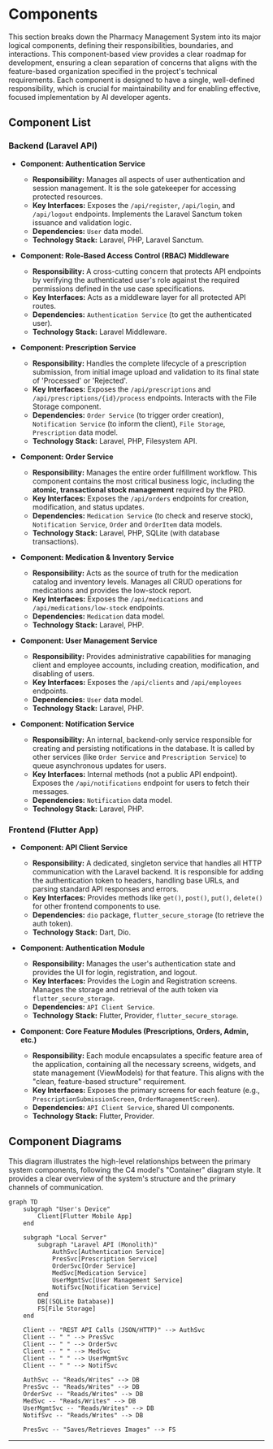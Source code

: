 # Components

<!--docs/architecture/[title].md-->

This section breaks down the Pharmacy Management System into its major logical components, defining their responsibilities, boundaries, and interactions. This component-based view provides a clear roadmap for development, ensuring a clean separation of concerns that aligns with the feature-based organization specified in the project's technical requirements. Each component is designed to have a single, well-defined responsibility, which is crucial for maintainability and for enabling effective, focused implementation by AI developer agents.

## Component List

### Backend (Laravel API)

-   **Component: Authentication Service**
    -   **Responsibility:** Manages all aspects of user authentication and session management. It is the sole gatekeeper for accessing protected resources.
    -   **Key Interfaces:** Exposes the `/api/register`, `/api/login`, and `/api/logout` endpoints. Implements the Laravel Sanctum token issuance and validation logic.
    -   **Dependencies:** `User` data model.
    -   **Technology Stack:** Laravel, PHP, Laravel Sanctum.

-   **Component: Role-Based Access Control (RBAC) Middleware**
    -   **Responsibility:** A cross-cutting concern that protects API endpoints by verifying the authenticated user's role against the required permissions defined in the use case specifications.
    -   **Key Interfaces:** Acts as a middleware layer for all protected API routes.
    -   **Dependencies:** `Authentication Service` (to get the authenticated user).
    -   **Technology Stack:** Laravel Middleware.

-   **Component: Prescription Service**
    -   **Responsibility:** Handles the complete lifecycle of a prescription submission, from initial image upload and validation to its final state of 'Processed' or 'Rejected'.
    -   **Key Interfaces:** Exposes the `/api/prescriptions` and `/api/prescriptions/{id}/process` endpoints. Interacts with the File Storage component.
    -   **Dependencies:** `Order Service` (to trigger order creation), `Notification Service` (to inform the client), `File Storage`, `Prescription` data model.
    -   **Technology Stack:** Laravel, PHP, Filesystem API.

-   **Component: Order Service**
    -   **Responsibility:** Manages the entire order fulfillment workflow. This component contains the most critical business logic, including the **atomic, transactional stock management** required by the PRD.
    -   **Key Interfaces:** Exposes the `/api/orders` endpoints for creation, modification, and status updates.
    -   **Dependencies:** `Medication Service` (to check and reserve stock), `Notification Service`, `Order` and `OrderItem` data models.
    -   **Technology Stack:** Laravel, PHP, SQLite (with database transactions).

-   **Component: Medication & Inventory Service**
    -   **Responsibility:** Acts as the source of truth for the medication catalog and inventory levels. Manages all CRUD operations for medications and provides the low-stock report.
    -   **Key Interfaces:** Exposes the `/api/medications` and `/api/medications/low-stock` endpoints.
    -   **Dependencies:** `Medication` data model.
    -   **Technology Stack:** Laravel, PHP.

-   **Component: User Management Service**
    -   **Responsibility:** Provides administrative capabilities for managing client and employee accounts, including creation, modification, and disabling of users.
    -   **Key Interfaces:** Exposes the `/api/clients` and `/api/employees` endpoints.
    -   **Dependencies:** `User` data model.
    -   **Technology Stack:** Laravel, PHP.

-   **Component: Notification Service**
    -   **Responsibility:** An internal, backend-only service responsible for creating and persisting notifications in the database. It is called by other services (like `Order Service` and `Prescription Service`) to queue asynchronous updates for users.
    -   **Key Interfaces:** Internal methods (not a public API endpoint). Exposes the `/api/notifications` endpoint for users to fetch their messages.
    -   **Dependencies:** `Notification` data model.
    -   **Technology Stack:** Laravel, PHP.

### Frontend (Flutter App)

-   **Component: API Client Service**
    -   **Responsibility:** A dedicated, singleton service that handles all HTTP communication with the Laravel backend. It is responsible for adding the authentication token to headers, handling base URLs, and parsing standard API responses and errors.
    -   **Key Interfaces:** Provides methods like `get()`, `post()`, `put()`, `delete()` for other frontend components to use.
    -   **Dependencies:** `dio` package, `flutter_secure_storage` (to retrieve the auth token).
    -   **Technology Stack:** Dart, Dio.

-   **Component: Authentication Module**
    -   **Responsibility:** Manages the user's authentication state and provides the UI for login, registration, and logout.
    -   **Key Interfaces:** Provides the Login and Registration screens. Manages the storage and retrieval of the auth token via `flutter_secure_storage`.
    -   **Dependencies:** `API Client Service`.
    -   **Technology Stack:** Flutter, Provider, `flutter_secure_storage`.

-   **Component: Core Feature Modules (Prescriptions, Orders, Admin, etc.)**
    -   **Responsibility:** Each module encapsulates a specific feature area of the application, containing all the necessary screens, widgets, and state management (ViewModels) for that feature. This aligns with the "clean, feature-based structure" requirement.
    -   **Key Interfaces:** Exposes the primary screens for each feature (e.g., `PrescriptionSubmissionScreen`, `OrderManagementScreen`).
    -   **Dependencies:** `API Client Service`, shared UI components.
    -   **Technology Stack:** Flutter, Provider.

## Component Diagrams

This diagram illustrates the high-level relationships between the primary system components, following the C4 model's "Container" diagram style. It provides a clear overview of the system's structure and the primary channels of communication.

```mermaid
graph TD
    subgraph "User's Device"
        Client[Flutter Mobile App]
    end

    subgraph "Local Server"
        subgraph "Laravel API (Monolith)"
            AuthSvc[Authentication Service]
            PresSvc[Prescription Service]
            OrderSvc[Order Service]
            MedSvc[Medication Service]
            UserMgmtSvc[User Management Service]
            NotifSvc[Notification Service]
        end
        DB[(SQLite Database)]
        FS[File Storage]
    end

    Client -- "REST API Calls (JSON/HTTP)" --> AuthSvc
    Client -- " " --> PresSvc
    Client -- " " --> OrderSvc
    Client -- " " --> MedSvc
    Client -- " " --> UserMgmtSvc
    Client -- " " --> NotifSvc

    AuthSvc -- "Reads/Writes" --> DB
    PresSvc -- "Reads/Writes" --> DB
    OrderSvc -- "Reads/Writes" --> DB
    MedSvc -- "Reads/Writes" --> DB
    UserMgmtSvc -- "Reads/Writes" --> DB
    NotifSvc -- "Reads/Writes" --> DB

    PresSvc -- "Saves/Retrieves Images" --> FS
```

---
